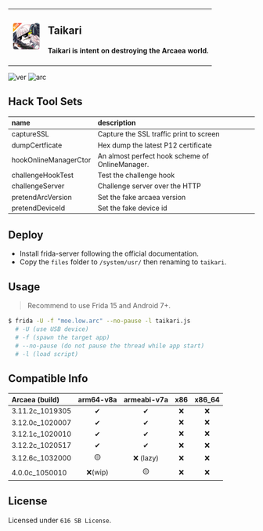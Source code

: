 <table>
  <tbody>
  <tr>
    <td style="text-align:left">
      <img src="files/htdoc/favicon.png" width=60>
    </td>
    <td style="text-align:left">
      <h2>Taikari</h2>
      <h4>Taikari is intent on <strong>destroying</strong> the Arcaea world.</h4>
    </td>
  </tr>
  </tbody>
</table>

![ver](https://img.shields.io/badge/taikari-v0.6.2-blue) ![arc](https://img.shields.io/badge/arcaea-4.0.0c-716dba)

## Hack Tool Sets
| name | description |
| :--- | :---------- |
| captureSSL            | Capture the SSL traffic print to screen |
| dumpCertficate        | Hex dump the latest P12 certificate |
| hookOnlineManagerCtor | An almost perfect hook scheme of OnlineManager. |
| challengeHookTest     | Test the challenge hook |
| challengeServer       | Challenge server over the HTTP |
| pretendArcVersion     | Set the fake arcaea version |
| pretendDeviceId       | Set the fake device id |

## Deploy
 - Install frida-server following the official documentation.
 - Copy the `files` folder to `/system/usr/` then renaming to `taikari`.

## Usage
> Recommend to use Frida 15 and Android 7+.
```bash
$ frida -U -f "moe.low.arc" --no-pause -l taikari.js
  # -U (use USB device)
  # -f (spawn the target app)
  # --no-pause (do not pause the thread while app start)
  # -l (load script)
```

## Compatible Info
|  Arcaea (build) |  arm64-v8a  |  armeabi-v7a  |  x86  |  x86_64  |
| :-------------- | :---------: | :-----------: | :---: | :---:    |
| 3.11.2c_1019305 | ✔           | ✔            | ❌    | ❌      |
| 3.12.0c_1020007 | ✔           | ✔            | ❌    | ❌      |
| 3.12.1c_1020010 | ✔           | ✔            | ❌    | ❌      |
| 3.12.2c_1020517 | ✔           | ✔            | ❌    | ❌      |
| 3.12.6c_1032000 | 🟡          | ❌ (lazy)    | ❌    | ❌      |
| 4.0.0c_1050010  | ❌(wip)     | 🟡           | ❌    | ❌      |

## License
Licensed under `616 SB License`.
